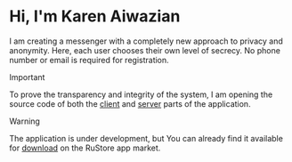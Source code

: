 # Hi, I'm Karen Aiwazian

I am creating a messenger with a completely new approach to privacy and anonymity. Here, each user chooses their own level of secrecy. No phone number or email is required for registration.

> [!IMPORTANT]
> To prove the transparency and integrity of the system, I am opening the source code of both the <a href="https://github.com/karenaiwazian/messenger_client">client</a> and <a href="https://github.com/karenaiwazian/Messenger_Server">server</a> parts of the application.

> [!WARNING]
> The application is under development, but You can already find it available for <a href="https://www.rustore.ru/catalog/app/com.aiwazian.messenger">download</a> on the RuStore app market.

<!--
**karenaiwazian/karenaiwazian** is a ✨ _special_ ✨ repository because its `README.md` (this file) appears on your GitHub profile.

Here are some ideas to get you started:

- 🔭 I’m currently working on ...
- 🌱 I’m currently learning ...
- 👯 I’m looking to collaborate on ...
- 🤔 I’m looking for help with ...
- 💬 Ask me about ...
- 📫 How to reach me: ...
- 😄 Pronouns: ...
- ⚡ Fun fact: ...
-->
